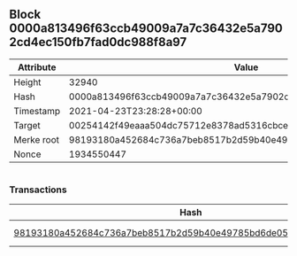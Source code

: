 ## Block 0000a813496f63ccb49009a7a7c36432e5a7902cd4ec150fb7fad0dc988f8a97

Attribute | Value
--- | ---
Height | 32940
Hash | 0000a813496f63ccb49009a7a7c36432e5a7902cd4ec150fb7fad0dc988f8a97
Timestamp | 2021-04-23T23:28:28+00:00
Target | 00254142f49eaaa504dc75712e8378ad5316cbcead634704b3734b6271167cc4
Merke root | 98193180a452684c736a7beb8517b2d59b40e49785bd6de05572daf7beb5ce91
Nonce | 1934550447

```

```

### Transactions

Hash | Amount
--- | ---
[98193180a452684c736a7beb8517b2d59b40e49785bd6de05572daf7beb5ce91](98193180a452684c736a7beb8517b2d59b40e49785bd6de05572daf7beb5ce91.md) | 10.00000000 SKEPTI 
